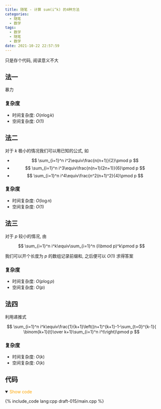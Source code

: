 ```yaml
---
title: 随笔 - 计算 sum(i^k) 的4种方法
categories:
  - 随笔
  - 数学
tags:
  - 数学
  - 随笔
  - 数学
date: 2021-10-22 22:57:59
---
```


只是存个代码, 阅读意义不大

<!-- more -->

## 法一

暴力

### 复杂度

- 时间复杂度: $O(n\log k)$
- 空间复杂度: $O(1)$

## 法二

对于 $k$ 极小的情况我们可以用已知的公式, 如

- $$
  \sum_{i=1}^n i^2\equiv\frac{n(n+1)}{2}\pmod p
  $$
- $$
  \sum_{i=1}^n i^3\equiv\frac{n(n+1)(2n+1)}{6}\pmod p
  $$
- $$
  \sum_{i=1}^n i^4\equiv\frac{n^2(n+1)^2}{4}\pmod p
  $$

### 复杂度

- 时间复杂度: $O(\log n)$
- 空间复杂度: $O(1)$

## 法三

对于 $p$ 较小的情况, 由

$$
\sum_{i=1}^n i^k\equiv\sum_{i=1}^n (i\bmod p)^k\pmod p
$$

我们可以开个长度为 $p$ 的数组记录前缀和, 之后便可以 $O(1)$ 求得答案

### 复杂度

- 时间复杂度: $O(p\log p)$
- 空间复杂度: $O(p)$

## 法四

利用递推式

$$
\sum_{i=1}^n i^k\equiv\frac{1}{k+1}\left((n+1)^{k+1}-1-\sum_{t=0}^{k-1}{ \binom{k+1}{t}\over k+1}\sum_{i=1}^n i^t\right)\pmod p
$$

### 复杂度

- 时间复杂度: $O(k)$
- 空间复杂度: $O(k)$

## 代码

<details open>
<summary><font color='orange'>Show code</font></summary>

{% include_code lang:cpp draft-015/main.cpp %}

</details>
